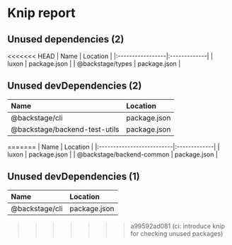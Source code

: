 # Knip report

## Unused dependencies (2)

<<<<<<< HEAD
| Name             | Location     |
|:-----------------|:-------------|
| luxon            | package.json |
| @backstage/types | package.json |

## Unused devDependencies (2)

| Name                          | Location     |
|:------------------------------|:-------------|
| @backstage/cli                | package.json |
| @backstage/backend-test-utils | package.json |
=======
| Name                      | Location     |
|:--------------------------|:-------------|
| luxon                     | package.json |
| @backstage/backend-common | package.json |

## Unused devDependencies (1)

| Name           | Location     |
|:---------------|:-------------|
| @backstage/cli | package.json |
>>>>>>> a99592ad081 (ci: introduce knip for checking unused packages)

